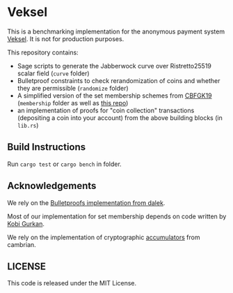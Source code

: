 # Veksel

This is a benchmarking implementation for the anonymous payment system [Veksel](https://eprint.iacr.org/2021/327). It is not for production purposes.

This repository contains:
- Sage scripts to generate the Jabberwock curve over Ristretto25519 scalar field (`curve` folder)
- Bulletproof constraints to check rerandomization of coins and whether they are permissible (`randomize` folder)
- A simplified version of the set membership schemes from [CBFGK19](https://eprint.iacr.org/2019/1255) (`membership` folder as well as [this repo](https://github.com/matteocam/cpsnarks-set))
- an implementation of proofs for "coin collection" transactions (depositing a coin into your account) from the above building blocks (in `lib.rs`)

## Build Instructions

Run `cargo test` or `cargo bench` in folder.

## Acknowledgements

We rely on the [Bulletproofs implementation from dalek](https://github.com/dalek/bulletproofs). 

Most of our implementation for set membership depends on code written by [Kobi Gurkan](https://github.com/kobigurk).

We rely on the implementation of cryptographic [accumulators](https://github.com/cambrian/accumulator) from cambrian.

## LICENSE

This code is released under the MIT License.
